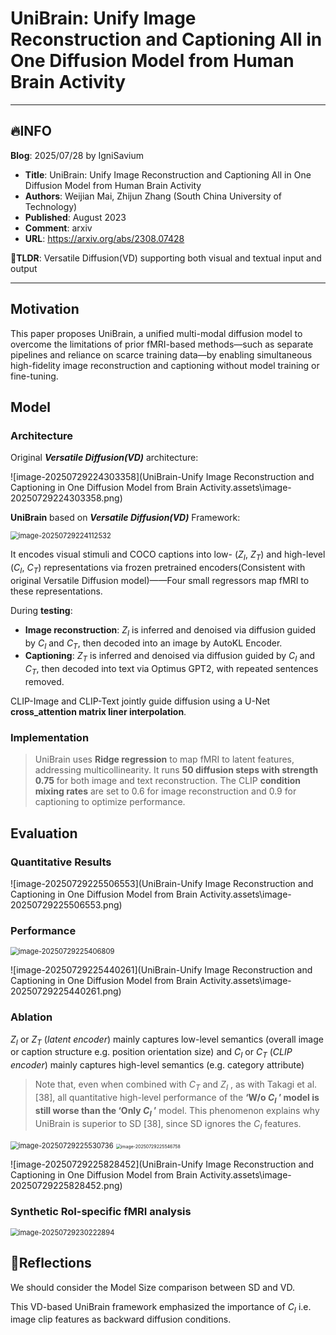 # UniBrain: Unify Image Reconstruction and Captioning All in One Diffusion Model from Human Brain Activity

---

## 🔥INFO

**Blog**: 2025/07/28 by IgniSavium

- **Title**: UniBrain: Unify Image Reconstruction and Captioning All in One Diffusion Model from Human Brain Activity
- **Authors**: Weijian Mai, Zhijun Zhang (South China University of Technology)
- **Published**: August 2023
- **Comment**: arxiv
- **URL**: https://arxiv.org/abs/2308.07428

🥜**TLDR**: Versatile Diffusion(VD) supporting both visual and textual input and output

---

## Motivation

This paper proposes UniBrain, a unified multi-modal diffusion model to overcome the limitations of prior fMRI-based methods—such as separate pipelines and reliance on scarce training data—by enabling simultaneous high-fidelity image reconstruction and captioning without model training or fine-tuning.

## Model

### Architecture

Original ***Versatile Diffusion(VD)*** architecture:

![image-20250729224303358](UniBrain-Unify Image Reconstruction and Captioning in One Diffusion Model from Brain Activity.assets\image-20250729224303358.png)

**UniBrain** based on ***Versatile Diffusion(VD)*** Framework:

<img src="UniBrain-Unify Image Reconstruction and Captioning in One Diffusion Model from Brain Activity.assets\image-20250729224112532.png" alt="image-20250729224112532" style="zoom:80%;" />

It encodes visual stimuli and COCO captions into low- ($Z_I$, $Z_T$) and high-level ($C_I$, $C_T$) representations via frozen pretrained encoders(Consistent with original Versatile Diffusion model)——Four small regressors map fMRI to these representations.

During **testing**:

- **Image reconstruction**: $Z_I$ is inferred and denoised via diffusion guided by $C_I$ and $C_T$, then decoded into an image by AutoKL Encoder.
- **Captioning**: $Z_T$ is inferred and denoised via diffusion guided by $C_I$ and $C_T$, then decoded into text via Optimus GPT2, with repeated sentences removed.

CLIP-Image and CLIP-Text jointly guide diffusion using a U-Net **cross_attention matrix liner interpolation**.

### Implementation

>UniBrain uses **Ridge regression** to map fMRI to latent features, addressing multicollinearity. It runs **50 diffusion steps with strength 0.75** for both image and text reconstruction. The CLIP **condition mixing rates** are set to 0.6 for image reconstruction and 0.9 for captioning to optimize performance.

## Evaluation

### Quantitative Results

![image-20250729225506553](UniBrain-Unify Image Reconstruction and Captioning in One Diffusion Model from Brain Activity.assets\image-20250729225506553.png)

### Performance

<img src="UniBrain-Unify Image Reconstruction and Captioning in One Diffusion Model from Brain Activity.assets\image-20250729225406809.png" alt="image-20250729225406809" style="zoom:80%;" />

![image-20250729225440261](UniBrain-Unify Image Reconstruction and Captioning in One Diffusion Model from Brain Activity.assets\image-20250729225440261.png)

### Ablation

$Z_I$ or $Z_T$ (*latent encoder*) mainly captures low-level semantics (overall image or caption structure e.g. position orientation size) and $C_I$ or $C_T$ (*CLIP encoder*) mainly captures high-level semantics (e.g. category attribute)

> Note that, even when combined with $C_T$ and $Z_I$ , as with Takagi et al. [38], all quantitative high-level performance of the **‘W/o $C_I$ ’ model is still worse than the ‘Only $C_I$ ’** model. This phenomenon explains why UniBrain is superior to SD [38], since SD ignores the $C_I$ features.

<img src="UniBrain-Unify Image Reconstruction and Captioning in One Diffusion Model from Brain Activity.assets\image-20250729225530736.png" alt="image-20250729225530736" style="zoom:80%;" />

<img src="UniBrain-Unify Image Reconstruction and Captioning in One Diffusion Model from Brain Activity.assets\image-20250729225546758.png" alt="image-20250729225546758" style="zoom: 50%;" />

![image-20250729225828452](UniBrain-Unify Image Reconstruction and Captioning in One Diffusion Model from Brain Activity.assets\image-20250729225828452.png)

### Synthetic RoI-specific fMRI analysis

<img src="UniBrain-Unify Image Reconstruction and Captioning in One Diffusion Model from Brain Activity.assets\image-20250729230222894.png" alt="image-20250729230222894" style="zoom: 80%;" />

## 🧐Reflections

We should consider the Model Size comparison between SD and VD.

This VD-based UniBrain framework emphasized the importance of $C_I$ i.e. image clip features as backward diffusion conditions.